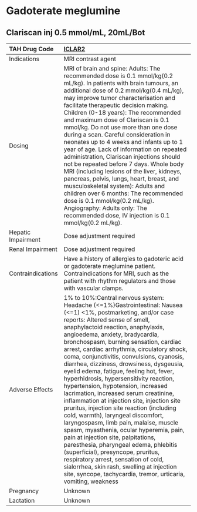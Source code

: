 # Gadoterate meglumine

## Clariscan inj 0.5 mmol/mL, 20mL/Bot

| TAH Drug Code      | [ICLAR2](https://www.tahsda.org.tw/drugs/hissearch.php?drug_code=ICLAR2)                                                                                                                                                                                                                                                                                                                                                                                                                                                                                                                                                                                                                                                                                                                                                                                                                                                                                                                                                                                                   |
|:-------------------|:---------------------------------------------------------------------------------------------------------------------------------------------------------------------------------------------------------------------------------------------------------------------------------------------------------------------------------------------------------------------------------------------------------------------------------------------------------------------------------------------------------------------------------------------------------------------------------------------------------------------------------------------------------------------------------------------------------------------------------------------------------------------------------------------------------------------------------------------------------------------------------------------------------------------------------------------------------------------------------------------------------------------------------------------------------------------------|
| Indications        | MRI contrast agent                                                                                                                                                                                                                                                                                                                                                                                                                                                                                                                                                                                                                                                                                                                                                                                                                                                                                                                                                                                                                                                         |
| Dosing             | MRI of brain and spine: Adults: The recommended dose is 0.1 mmol/kg(0.2 mL/kg). In patients with brain tumours, an additional dose of 0.2 mmol/kg(0.4 mL/kg), may improve tumor characterisation and facilitate therapeutic decision making. Children (0-18 years): The recommended and maximum dose of Clariscan is 0.1 mmol/kg. Do not use more than one dose during a scan. Careful consideration in neonates up to 4 weeks and infants up to 1 year of age. Lack of information on repeated administration, Clariscan injections should not be repeated before 7 days. Whole body MRI (including lesions of the liver, kidneys, pancreas, pelvis, lungs, heart, breast, and musculoskeletal system): Adults and children over 6 months: The recommended dose is 0.1 mmol/kg(0.2 mL/kg). Angiography: Adults only: The recommended dose, IV injection is 0.1 mmol/kg(0.2 mL/kg).                                                                                                                                                                                        |
| Hepatic Impairment | Dose adjustment required                                                                                                                                                                                                                                                                                                                                                                                                                                                                                                                                                                                                                                                                                                                                                                                                                                                                                                                                                                                                                                                   |
| Renal Impairment   | Dose adjustment required                                                                                                                                                                                                                                                                                                                                                                                                                                                                                                                                                                                                                                                                                                                                                                                                                                                                                                                                                                                                                                                   |
| Contraindications  | Have a history of allergies to gadoteric acid or gadoterate meglumine patient. Contraindications for MRI, such as the patient with rhythm regulators and those with vascular clamps.                                                                                                                                                                                                                                                                                                                                                                                                                                                                                                                                                                                                                                                                                                                                                                                                                                                                                       |
| Adverse Effects    | 1% to 10%:Central nervous system: Headache (<=1%)Gastrointestinal: Nausea (<=1) <1%, postmarketing, and/or case reports: Altered sense of smell, anaphylactoid reaction, anaphylaxis, angioedema, anxiety, bradycardia, bronchospasm, burning sensation, cardiac arrest, cardiac arrhythmia, circulatory shock, coma, conjunctivitis, convulsions, cyanosis, diarrhea, dizziness, drowsiness, dysgeusia, eyelid edema, fatigue, feeling hot, fever, hyperhidrosis, hypersensitivity reaction, hypertension, hypotension, increased lacrimation, increased serum creatinine, inflammation at injection site, injection site pruritus, injection site reaction (including cold, warmth), laryngeal discomfort, laryngospasm, limb pain, malaise, muscle spasm, myasthenia, ocular hyperemia, pain, pain at injection site, palpitations, paresthesia, pharyngeal edema, phlebitis (superficial), presyncope, pruritus, respiratory arrest, sensation of cold, sialorrhea, skin rash, swelling at injection site, syncope, tachycardia, tremor, urticaria, vomiting, weakness |
| Pregnancy          | Unknown                                                                                                                                                                                                                                                                                                                                                                                                                                                                                                                                                                                                                                                                                                                                                                                                                                                                                                                                                                                                                                                                    |
| Lactation          | Unknown                                                                                                                                                                                                                                                                                                                                                                                                                                                                                                                                                                                                                                                                                                                                                                                                                                                                                                                                                                                                                                                                    |

